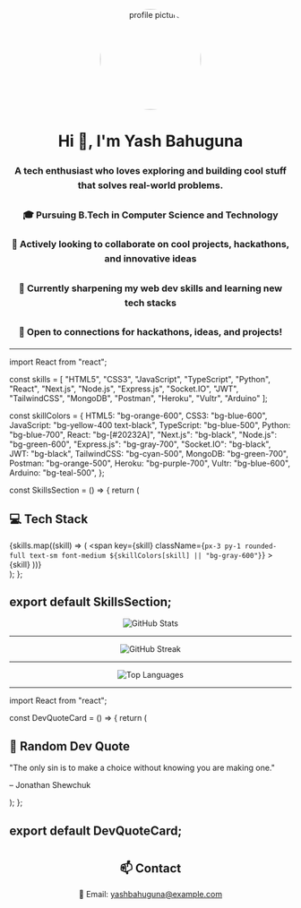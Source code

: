 <p align="center">
  <img src="https://i.pinimg.com/originals/7c/d7/2d/7cd72df765ac4f50767325c7c6564058.jpg" alt="profile picture" width="180" style="border-radius: 50%;" />
</p>

<h1 align="center">Hi 👋, I'm Yash Bahuguna</h1>

<h3 align="center" style="line-height: 1.6;">
  A tech enthusiast who loves exploring and building cool stuff that solves real-world problems.<br><br>
  🎓 Pursuing B.Tech in Computer Science and Technology<br><br>
  🚀 Actively looking to collaborate on cool projects, hackathons, and innovative ideas<br><br>
  🌱 Currently sharpening my web dev skills and learning new tech stacks<br><br>
  🤝 Open to connections for hackathons, ideas, and projects!
</h3>

---

import React from "react";

const skills = [
  "HTML5", "CSS3", "JavaScript", "TypeScript", "Python",
  "React", "Next.js", "Node.js", "Express.js", "Socket.IO", "JWT", "TailwindCSS",
  "MongoDB", "Postman", "Heroku", "Vultr", "Arduino"
];

const skillColors = {
  HTML5: "bg-orange-600",
  CSS3: "bg-blue-600",
  JavaScript: "bg-yellow-400 text-black",
  TypeScript: "bg-blue-500",
  Python: "bg-blue-700",
  React: "bg-[#20232A]",
  "Next.js": "bg-black",
  "Node.js": "bg-green-600",
  "Express.js": "bg-gray-700",
  "Socket.IO": "bg-black",
  JWT: "bg-black",
  TailwindCSS: "bg-cyan-500",
  MongoDB: "bg-green-700",
  Postman: "bg-orange-500",
  Heroku: "bg-purple-700",
  Vultr: "bg-blue-600",
  Arduino: "bg-teal-500",
};

const SkillsSection = () => {
  return (
    <div className="px-4 py-6 bg-gray-900 text-white rounded-xl shadow-md">
      <h2 className="text-2xl font-bold mb-4">💻 Tech Stack</h2>
      <div className="flex flex-wrap gap-2">
        {skills.map((skill) => (
          <span
            key={skill}
            className={`px-3 py-1 rounded-full text-sm font-medium ${skillColors[skill] || "bg-gray-600"}`}
          >
            {skill}
          </span>
        ))}
      </div>
    </div>
  );
};

export default SkillsSection;
---

<p align="center">
  <img src="https://github-readme-stats.vercel.app/api?username=yashbhu&show_icons=true&theme=dark" alt="GitHub Stats" />
</p>

---

<p align="center">
  <img src="https://github-readme-streak-stats.herokuapp.com?user=yashbhu&theme=dark&hide_border=false" alt="GitHub Streak" />
</p>

---

<p align="center">
  <img src="https://github-readme-stats.vercel.app/api/top-langs/?username=yashbhu&layout=compact&theme=dark" alt="Top Languages" />
</p>

---

import React from "react";

const DevQuoteCard = () => {
  return (
    <div className="bg-[#1e1e2e] text-white rounded-xl shadow-md p-5 mb-6">
      <h2 className="text-xl font-semibold mb-3">📝 Random Dev Quote</h2>
      <p className="text-cyan-300 text-lg italic">
        "The only sin is to make a choice without knowing you are making one."
      </p>
      <p className="text-pink-400 mt-2 text-right">– Jonathan Shewchuk</p>
    </div>
  );
};

export default DevQuoteCard;
---

<h2 align="center" style="margin-top: 40px;">📫 Contact</h2>

<p align="center">
  📧 Email: <a href="mailto:yashbahuguna@example.com">yashbahuguna@example.com</a>
</p>